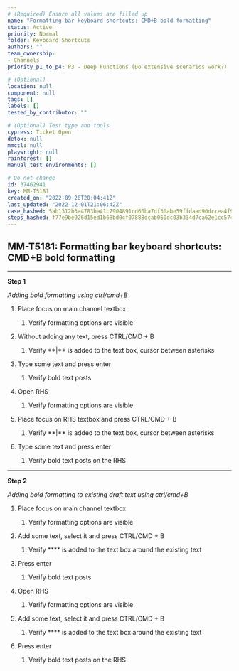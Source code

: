 ```yaml
---
# (Required) Ensure all values are filled up
name: "Formatting bar keyboard shortcuts: CMD+B bold formatting"
status: Active
priority: Normal
folder: Keyboard Shortcuts
authors: ""
team_ownership: 
- Channels
priority_p1_to_p4: P3 - Deep Functions (Do extensive scenarios work?)

# (Optional)
location: null
component: null
tags: []
labels: []
tested_by_contributor: ""

# (Optional) Test type and tools
cypress: Ticket Open
detox: null
mmctl: null
playwright: null
rainforest: []
manual_test_environments: []

# Do not change
id: 37462941
key: MM-T5181
created_on: "2022-09-28T20:04:41Z"
last_updated: "2022-12-01T21:06:42Z"
case_hashed: 5ab1312b3a4783ba41c7904891cd60ba7df30abe59ffdaad90dccea4f9792a932d9be58c510757df417b950de7ed74a1
steps_hashed: f77e9be926d15ed1b68bd0cf07888dcab060dc03b334d7ca62e1cc5747a1d17bf4f5598478953819554a99aa51e5b205
---
```


<!-- (Auto-generated) Based on frontmatter's "key" and "name" -->

## MM-T5181: Formatting bar keyboard shortcuts: CMD+B bold formatting

---

**Step 1**

_Adding bold formatting using ctrl/cmd+B_

1. Place focus on main channel textbox

   1. Verify formatting options are visible

2. Without adding any text, press CTRL/CMD + B

   1. Verify \*\*|\*\* is added to the text box, cursor between asterisks 

3. Type some text and press enter 

   1. Verify bold text posts

4. Open RHS

   1. Verify formatting options are visible

5. Place focus on RHS textbox and press CTRL/CMD + B

   1. Verify \*\*|\*\* is added to the text box, cursor between asterisks 

6. Type some text and press enter 

   1. Verify bold text posts on the RHS

---

**Step 2**

_Adding bold formatting to existing draft text using ctrl/cmd+B_

1. Place focus on main channel textbox

   1. Verify formatting options are visible

2. Add some text, select it and press CTRL/CMD + B

   1. Verify \*\*\*\* is added to the text box around the existing text

3. Press enter 

   1. Verify bold text posts

4. Open RHS

   1. Verify formatting options are visible

5. Add some text, select it and press CTRL/CMD + B

   1. Verify \*\*\*\* is added to the text box around the existing text

6. Press enter 

   1. Verify bold text posts on the RHS
